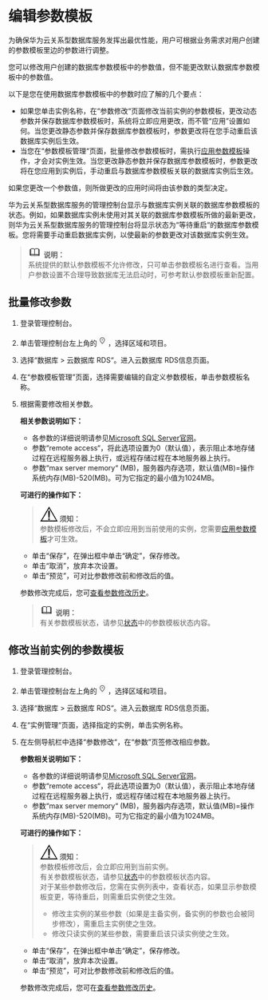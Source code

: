 # 编辑参数模板<a name="zh-cn_topic_sqlserver_configuration"></a>

为确保华为云关系型数据库服务发挥出最优性能，用户可根据业务需求对用户创建的参数模板里边的参数进行调整。

您可以修改用户创建的数据库参数模板中的参数值，但不能更改默认数据库参数模板中的参数值。

以下是您在使用数据库参数模板中的参数时应了解的几个要点：

-   如果您单击实例名称，在“参数修改“页面修改当前实例的参数模板，更改动态参数并保存数据库参数模板时，系统将立即应用更改，而不管“应用”设置如何。当您更改静态参数并保存数据库参数模板时，参数更改将在您手动重启该数据库实例后生效。
-   当您在“参数模板管理“页面，批量修改参数模板时，需执行[应用参数模板](应用参数模板（SQL-Server）.md)操作，才会对实例生效。当您更改静态参数并保存数据库参数模板时，参数更改将在您应用到实例后，手动重启与数据库参数模板关联的数据库实例后生效。

如果您更改一个参数值，则所做更改的应用时间将由该参数的类型决定。

华为云关系型数据库服务的管理控制台显示与数据库实例关联的数据库参数模板的状态。例如，如果数据库实例未使用对其关联的数据库参数模板所做的最新更改，则华为云关系型数据库服务的管理控制台将显示状态为“等待重启“的数据库参数模板。您将需要手动重启数据库实例，以使最新的参数更改对该数据库实例生效。

>![](public_sys-resources/icon-note.gif) **说明：**   
>系统提供的默认参数模板不允许修改，只可单击参数模板名进行查看。当用户参数设置不合理导致数据库无法启动时，可参考默认参数模板重新配置。  

## 批量修改参数<a name="section9213173102320"></a>

1.  登录管理控制台。
2.  单击管理控制台左上角的![](figures/Region灰色图标.png)，选择区域和项目。
3.  选择“数据库  \>  云数据库 RDS“。进入云数据库 RDS信息页面。
4.  在“参数模板管理”页面，选择需要编辑的自定义参数模板，单击参数模板名称。
5.  根据需要修改相关参数。

    **相关参数说明如下：**

    -   各参数的详细说明请参见[Microsoft SQL Server官网](https://msdn.microsoft.com/zh-cn/library/ms189631.aspx)。
    -   参数“remote access“，将此选项设置为0（默认值），表示阻止本地存储过程在远程服务器上执行，或远程存储过程在本地服务器上执行。
    -   参数“max server memory“  \(MB\)，服务器内存选项，默认值\(MB\)=操作系统内存\(MB\)-520\(MB\)。可为它指定的最小值为1024MB。

    **可进行的操作如下：**

    >![](public_sys-resources/icon-notice.gif) **须知：**   
    >参数模板修改后，不会立即应用到当前使用的实例，您需要[应用参数模板](应用参数模板（SQL-Server）.md)才可生效。  

    -   单击“保存”，在弹出框中单击“确定”，保存修改。
    -   单击“取消”，放弃本次设置。
    -   单击“预览”，可对比参数修改前和修改后的值。

    参数修改完成后，您可[查看参数修改历史](查看参数修改历史（SQL-Server）.md)。

    >![](public_sys-resources/icon-note.gif) **说明：**   
    >有关参数模板状态，请参见[状态](https://support.huaweicloud.com/productdesc-rds/zh-cn_topic_0032472291.html)中的参数模板状态内容。  


## 修改当前实例的参数模板<a name="section32191319235"></a>

1.  登录管理控制台。
2.  单击管理控制台左上角的![](figures/Region灰色图标.png)，选择区域和项目。
3.  选择“数据库  \>  云数据库 RDS“。进入云数据库 RDS信息页面。
4.  在“实例管理“页面，选择指定的实例，单击实例名称。
5.  在左侧导航栏中选择“参数修改“，在“参数”页签修改相应参数。

    **参数相关说明如下：**

    -   各参数的详细说明请参见[Microsoft SQL Server官网](https://msdn.microsoft.com/zh-cn/library/ms189631.aspx)。
    -   参数“remote access“，将此选项设置为0（默认值），表示阻止本地存储过程在远程服务器上执行，或远程存储过程在本地服务器上执行。
    -   参数“max server memory“  \(MB\)，服务器内存选项，默认值\(MB\)=操作系统内存\(MB\)-520\(MB\)。可为它指定的最小值为1024MB。

    **可进行的操作如下：**

    >![](public_sys-resources/icon-notice.gif) **须知：**   
    >参数模板修改后，会立即应用到当前实例。  
    >有关参数模板状态，请参见[状态](https://support.huaweicloud.com/productdesc-rds/zh-cn_topic_0032472291.html)中的参数模板状态内容。  
    >对于某些参数修改后，您需在实例列表中，查看状态，如果显示参数模板变更，等待重启，则需重启实例使之生效。  
    >-   修改主实例的某些参数（如果是主备实例，备实例的参数也会被同步修改），需重启主实例使之生效。  
    >-   修改只读实例的某些参数，需要重启该只读实例使之生效。  

    -   单击“保存”，在弹出框中单击“确定”，保存修改。
    -   单击“取消”，放弃本次设置。
    -   单击“预览”，可对比参数修改前和修改后的值。

    参数修改完成后，您可在[查看参数修改历史](查看参数修改历史（SQL-Server）.md)。


